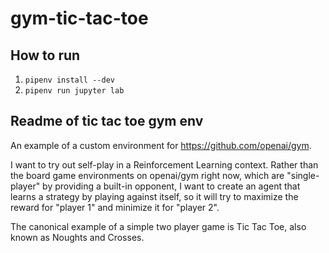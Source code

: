 # gym-tic-tac-toe

## How to run

1. `pipenv install --dev`
2. `pipenv run jupyter lab`

## Readme of tic tac toe gym env

An example of a custom environment for https://github.com/openai/gym.

I want to try out self-play in a Reinforcement Learning context. Rather than the board game environments on openai/gym right now, which are "single-player" by providing a built-in opponent, I want to create an agent that learns a strategy by playing against itself, so it will try to maximize the reward for "player 1" and minimize it for "player 2".

The canonical example of a simple two player game is Tic Tac Toe, also known as Noughts and Crosses.
